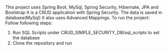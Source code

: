 This project uses Spring Boot, MySql, Spring Security, Hibernate, JPA and Bootstrap
It is a CRUD application with Spring Security.
The data is saved in database(MySql)
It also uses Advanced Mappings.
To run the project: Follow following steps:
1. Run SQL Scripts under CRUD_SIMPLE_SECURITY_DB/sql_scripts to set the database
2. Clone the repository and run
